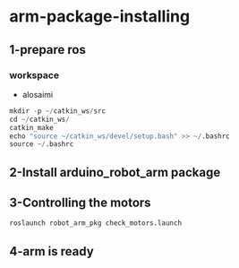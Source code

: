 # arm-package-installing
## 1-prepare ros
### workspace
* alosaimi
~~~python
mkdir -p ~/catkin_ws/src
cd ~/catkin_ws/
catkin_make
echo "source ~/catkin_ws/devel/setup.bash" >> ~/.bashrc
source ~/.bashrc
~~~
## 2-Install arduino_robot_arm package



## 3-Controlling the motors
~~~python
roslaunch robot_arm_pkg check_motors.launch
~~~
## 4-arm is ready
